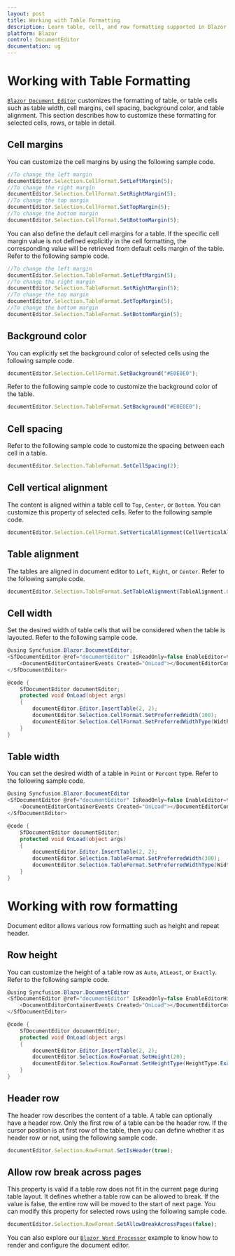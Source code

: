 ```yaml
---
layout: post
title: Working with Table Formatting
description: Learn table, cell, and row formatting supported in Blazor Word processor and how to apply it for selected contents.
platform: Blazor
control: DocumentEditor
documentation: ug
---
```


# Working with Table Formatting

[`Blazor Document Editor`](https://www.syncfusion.com/blazor-components/blazor-word-processor) customizes the formatting of table, or table cells such as table width, cell margins, cell spacing, background color, and table alignment. This section describes how to customize these formatting for selected cells, rows, or table in detail.

## Cell margins

You can customize the cell margins by using the following sample code.

```javascript
//To change the left margin
documentEditor.Selection.CellFormat.SetLeftMargin(5);
//To change the right margin
documentEditor.Selection.CellFormat.SetRightMargin(5);
//To change the top margin
documentEditor.Selection.CellFormat.SetTopMargin(5);
//To change the bottom margin
documentEditor.Selection.CellFormat.SetBottomMargin(5);
```

You can also define the default cell margins for a table. If the specific cell margin value is not defined explicitly in the cell formatting, the corresponding value will be retrieved from default cells margin of the table. Refer to the following sample code.

```javascript
//To change the left margin
documentEditor.Selection.TableFormat.SetLeftMargin(5);
//To change the right margin
documentEditor.Selection.TableFormat.SetRightMargin(5);
//To change the top margin
documentEditor.Selection.TableFormat.SetTopMargin(5);
//To change the bottom margin
documentEditor.Selection.TableFormat.SetBottomMargin(5);
```

## Background color

You can explicitly set the background color of selected cells using the following sample code.

```javascript
documentEditor.Selection.CellFormat.SetBackground("#E0E0E0");
```

Refer to the following sample code to customize the background color of the table.

```javascript
documentEditor.Selection.TableFormat.SetBackground("#E0E0E0");
```

## Cell spacing

Refer to the following sample code to customize the spacing between each cell in a table.

```javascript
documentEditor.Selection.TableFormat.SetCellSpacing(2);
```

## Cell vertical alignment

The content is aligned within a table cell to `Top`, `Center`, or `Bottom`. You can customize this property of selected cells. Refer to the following sample code.

```javascript
documentEditor.Selection.CellFormat.SetVerticalAlignment(CellVerticalAlignment.Bottom);
```

## Table alignment

The tables are aligned in document editor to `Left`, `Right`, or `Center`. Refer to the following sample code.

```javascript
documentEditor.Selection.TableFormat.SetTableAlignment(TableAlignment.Center);
```

## Cell width

Set the desired width of table cells that will be considered when the table is layouted. Refer to the following sample code.

```csharp
@using Syncfusion.Blazor.DocumentEditor;
<SfDocumentEditor @ref="documentEditor" IsReadOnly=false EnableEditor=true EnableSelection=true>
    <DocumentEditorContainerEvents Created="OnLoad"></DocumentEditorContainerEvents>
</SfDocumentEditor>

@code {
    SfDocumentEditor documentEditor;
    protected void OnLoad(object args)
    {
        documentEditor.Editor.InsertTable(2, 2);
        documentEditor.Selection.CellFormat.SetPreferredWidth(100);
        documentEditor.Selection.CellFormat.SetPreferredWidthType(WidthType.Point);
    }
}
```

## Table width

You can set the desired width of a table in `Point` or `Percent` type. Refer to the following sample code.

```csharp
@using Syncfusion.Blazor.DocumentEditor
<SfDocumentEditor @ref="documentEditor" IsReadOnly=false EnableEditor=true EnableSelection=true>
    <DocumentEditorContainerEvents Created="OnLoad"></DocumentEditorContainerEvents>
</SfDocumentEditor>

@code {
    SfDocumentEditor documentEditor;
    protected void OnLoad(object args)
    {
        documentEditor.Editor.InsertTable(2, 2);
        documentEditor.Selection.TableFormat.SetPreferredWidth(300);
        documentEditor.Selection.TableFormat.SetPreferredWidthType(WidthType.Point);
    }
}
```

# Working with row formatting

Document editor allows various row formatting such as height and repeat header.

## Row height

You can customize the height of a table row as `Auto`, `AtLeast`, or `Exactly`. Refer to the following sample code.

```csharp
@using Syncfusion.Blazor.DocumentEditor
<SfDocumentEditor @ref="documentEditor" IsReadOnly=false EnableEditorHistory=true EnableEditor=true EnableSelection=true>
    <DocumentEditorContainerEvents Created="OnLoad"></DocumentEditorContainerEvents>
</SfDocumentEditor>

@code {
    SfDocumentEditor documentEditor;
    protected void OnLoad(object args)
    {
        documentEditor.Editor.InsertTable(2, 2);
        documentEditor.Selection.RowFormat.SetHeight(20);
        documentEditor.Selection.RowFormat.SetHeightType(HeightType.Exactly);
    }
}
```

## Header row

The header row describes the content of a table. A table can optionally have a header row. Only the first row of a table can be the header row. If the cursor position is at first row of the table, then you can define whether it as header row or not, using the following sample code.

```javascript
documentEditor.Selection.RowFormat.SetIsHeader(true);
```

## Allow row break across pages

This property is valid if a table row does not fit in the current page during table layout. It defines whether a table row can be allowed to break. If the value is false, the entire row will be moved to the start of next page. You can modify this property for selected rows using the following sample code.

```javascript
documentEditor.Selection.RowFormat.SetAllowBreakAcrossPages(false);
```

You can also explore our [`Blazor Word Processor`](https://blazor.syncfusion.com/demos/document-editor/default-functionalities) example to know how to render and configure the document editor.